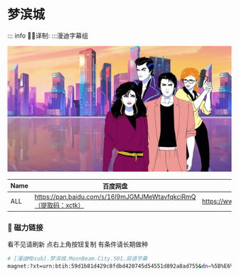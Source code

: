 # 梦滨城

::: info
✍🏻译制: 
:::漫迪字幕组

![WechatIMG3975.jpeg](WechatIMG3975.jpeg)

| Name | 百度网盘 | 阿里云盘 | MDpan |
| --- | --- | --- | --- |
| ALL | https://pan.baidu.com/s/16l9mJGMJMeWtavfqkciRmQ（提取码：xctk） | https://www.alipan.com/s/QTJUhZz7ziG | https://mdpan.tk/%E6%A2%A6%E6%BB%A8%E5%9F%8E |

### 🧲 磁力链接

看不见请刷新 点右上角按钮复制 有条件请长期做种

```bash
# [漫迪MDsub].梦滨城.MoonBeam.City.S01.双语字幕
magnet:?xt=urn:btih:59d1b81d429c8fdbd420745d54551d892a8ad755&dn=%5B%E6%BC%AB%E8%BF%AAMDsub%5D.%E6%A2%A6%E6%BB%A8%E5%9F%8E.MoonBeam.City.S01.%E5%8F%8C%E8%AF%AD%E5%AD%97%E5%B9%95&tr=http%3A%2F%2Falltorrents.net%3A80%2Fbt%2Fannounce.php&tr=http%3A%2F%2Fbluebird-hd.org%2Fannounce.php&tr=http%3A%2F%2Fwww.thetradersden.org%2Fforums%2Ftracker%2Fannounce.php&tr=http%3A%2F%2Ftracker.trancetraffic.com%3A80%2Fannounce.php&tr=http%3A%2F%2Firrenhaus.dyndns.dk%3A80%2Fannounce.php&tr=http%3A%2F%2F1337.abcvg.info%3A80%2Fannounce&tr=http%3A%2F%2Fbt.beatrice-raws.org%3A80%2Fannounce&tr=http%3A%2F%2Fwww.tribalmixes.com%3A80%2Fannounce.php&tr=http%3A%2F%2Fwww.wareztorrent.com%3A80%2Fannounce
```
